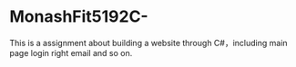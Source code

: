 # MonashFit5192C-
This is a assignment about building a website through C#，including main page login right email and so on. 
